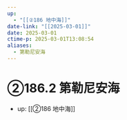 ```yaml
---
up:
  - "[[②186 地中海]]"
date-link: "[[2025-03-01]]"
date: 2025-03-01
ctime-p: 2025-03-01T13:08:54
aliases:
  - 第勒尼安海
---
```


# ②186.2 第勒尼安海

- up: [[②186 地中海]]
